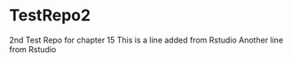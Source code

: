# TestRepo2
2nd Test Repo for chapter 15
This is a line added from Rstudio
Another line from Rstudio
